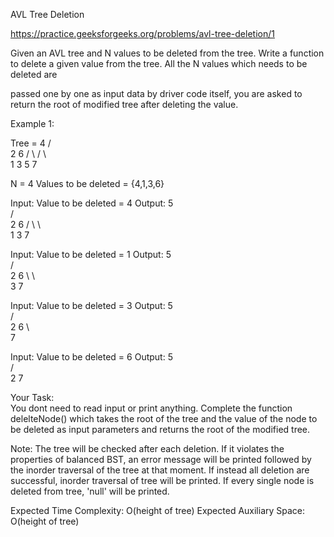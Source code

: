 AVL Tree Deletion

https://practice.geeksforgeeks.org/problems/avl-tree-deletion/1


Given an AVL tree and N values to be deleted from the tree. Write a function to delete a given value from the tree.
All the N values which needs to be deleted are 

passed one by one as input data by driver code itself, you are asked to return the root of modified tree after deleting the value.

Example 1:

Tree = 
        4
      /   \
     2     6
    / \   / \  
   1   3 5   7

N = 4
Values to be deleted = {4,1,3,6}

Input: Value to be deleted = 4
Output:
        5    
      /   \
     2     6
    / \     \  
   1   3     7

Input: Value to be deleted = 1
Output:
        5    
      /   \
     2     6
      \     \  
       3     7

Input: Value to be deleted = 3
Output:
        5    
      /   \
     2     6
            \  
             7

Input: Value to be deleted = 6
Output:
        5    
      /   \
     2     7

Your Task:  
You dont need to read input or print anything. Complete the function delelteNode() which takes the root of the tree and the value of the node to be deleted as input parameters and returns the root of the modified tree.

Note: The tree will be checked after each deletion. 
If it violates the properties of balanced BST, an error message will be printed followed by the inorder traversal of the tree at that moment.
If instead all deletion are successful, inorder traversal of tree will be printed.
If every single node is deleted from tree, 'null' will be printed.

Expected Time Complexity: O(height of tree)
Expected Auxiliary Space: O(height of tree)
